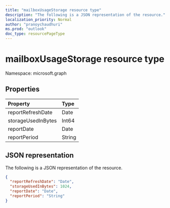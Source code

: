 ```yaml
---
title: "mailboxUsageStorage resource type"
description: "The following is a JSON representation of the resource."
localization_priority: Normal
author: "pranoychaudhuri"
ms.prod: "outlook"
doc_type: resourcePageType
---
```


# mailboxUsageStorage resource type

Namespace: microsoft.graph

## Properties

| Property           | Type   |
| :----------------- | :----- |
| reportRefreshDate  | Date   |
| storageUsedInBytes | Int64  |
| reportDate         | Date   |
| reportPeriod       | String |

## JSON representation

The following is a JSON representation of the resource.

<!-- {
  "blockType": "resource",
  "@odata.type": "microsoft.graph.mailboxUsageStorage"
} -->

```json
{
  "reportRefreshDate": "Date", 
  "storageUsedInBytes": 1024, 
  "reportDate": "Date", 
  "reportPeriod": "String"
}
```



